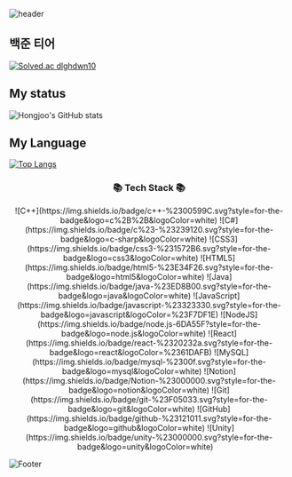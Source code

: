 ![header](https://capsule-render.vercel.app/api?type=waving&color=gradient&height=160&section=header&text=Hi!%20I'm%20Hongjoo!&fontAlign=50&fontAlignY=70&fontSize=90&fontColor=000000)
## 백준 티어
[![Solved.ac
dlghdwn10](http://mazassumnida.wtf/api/v2/generate_badge?boj=dlghdwn10)](https://solved.ac/dlghdwn10)

## My status
![Hongjoo's GitHub stats](https://github-readme-stats.vercel.app/api?username=Hongjoo22&show_icons=true&theme=jolly)

## My Language
[![Top Langs](https://github-readme-stats.vercel.app/api/top-langs/?username=Hongjoo22&langs_count=5)](https://github.com/anuraghazra/github-readme-stats)

<h3 align="center">📚 Tech Stack 📚</h3>
<center>
  ![C++](https://img.shields.io/badge/c++-%2300599C.svg?style=for-the-badge&logo=c%2B%2B&logoColor=white)
  ![C#](https://img.shields.io/badge/c%23-%23239120.svg?style=for-the-badge&logo=c-sharp&logoColor=white)
  ![CSS3](https://img.shields.io/badge/css3-%231572B6.svg?style=for-the-badge&logo=css3&logoColor=white)
  ![HTML5](https://img.shields.io/badge/html5-%23E34F26.svg?style=for-the-badge&logo=html5&logoColor=white)
  ![Java](https://img.shields.io/badge/java-%23ED8B00.svg?style=for-the-badge&logo=java&logoColor=white)
  ![JavaScript](https://img.shields.io/badge/javascript-%23323330.svg?style=for-the-badge&logo=javascript&logoColor=%23F7DF1E)
  ![NodeJS](https://img.shields.io/badge/node.js-6DA55F?style=for-the-badge&logo=node.js&logoColor=white)
  ![React](https://img.shields.io/badge/react-%2320232a.svg?style=for-the-badge&logo=react&logoColor=%2361DAFB)
  ![MySQL](https://img.shields.io/badge/mysql-%2300f.svg?style=for-the-badge&logo=mysql&logoColor=white)
  ![Notion](https://img.shields.io/badge/Notion-%23000000.svg?style=for-the-badge&logo=notion&logoColor=white)
  ![Git](https://img.shields.io/badge/git-%23F05033.svg?style=for-the-badge&logo=git&logoColor=white)
  ![GitHub](https://img.shields.io/badge/github-%23121011.svg?style=for-the-badge&logo=github&logoColor=white)  
  ![Unity](https://img.shields.io/badge/unity-%23000000.svg?style=for-the-badge&logo=unity&logoColor=white) 
</center>

![Footer](https://capsule-render.vercel.app/api?type=waving&color=auto&height=200&section=footer)
